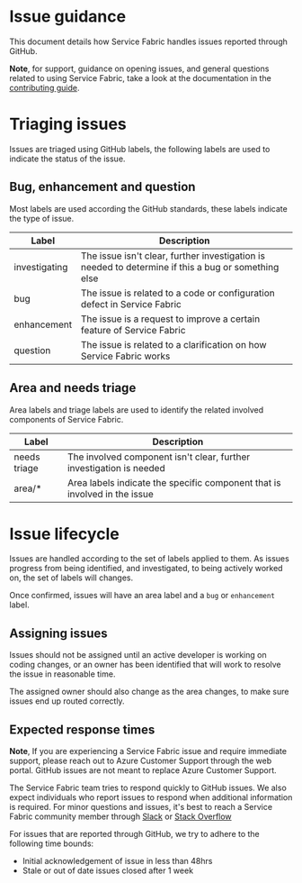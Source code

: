 # Issue guidance

This document details how Service Fabric handles issues reported through GitHub.

**Note**, for support, guidance on opening issues, and general questions related to using Service Fabric, take a look
at the documentation in the [contributing guide](/CONTRIBUTING.md).

# Triaging issues

Issues are triaged using GitHub labels, the following labels are used to indicate the status
of the issue.

## Bug, enhancement and question

Most labels are used according the GitHub standards, these labels indicate the type of issue.

|     Label     |                                             Description                                             |
| ------------- | --------------------------------------------------------------------------------------------------- |
| investigating | The issue isn't clear, further investigation is needed to determine if this a bug or something else |
| bug           | The issue is related to a code or configuration defect in Service Fabric                            |
| enhancement   | The issue is a request to improve a certain feature of Service Fabric                               |
| question      | The issue is related to a clarification on how Service Fabric works                                 |


## Area and needs triage

Area labels and triage labels are used to identify the related involved components of Service Fabric.

|    Label     |                                Description                                |
| ------------ | ------------------------------------------------------------------------- |
| needs triage | The involved component isn't clear, further investigation is needed       |
| area/*       | Area labels indicate the specific component that is involved in the issue |


# Issue lifecycle

Issues are handled according to the set of labels applied to them. As issues progress from being
identified, and investigated, to being actively worked on, the set of labels will changes. 

Once confirmed, issues will have an area label and a `bug` or `enhancement` label.

## Assigning issues

Issues should not be assigned until an active developer is working on coding changes, or an owner
has been identified that will work to resolve the issue in reasonable time.

The assigned owner should also change as the area changes, to make sure issues end up routed
correctly.

## Expected response times

**Note**, If you are experiencing a Service Fabric issue and require immediate support, please
reach out to Azure Customer Support through the web portal. GitHub issues are not meant to replace
Azure Customer Support.

The Service Fabric team tries to respond quickly to GitHub issues. We also expect individuals who report
issues to respond when additional information is required. For minor questions and issues, it's best to 
reach a Service Fabric community member through [Slack]() or [Stack Overflow](https://stackoverflow.com/questions/tagged/azure-service-fabric)

For issues that are reported through GitHub, we try to adhere to the following time bounds:

- Initial acknowledgement of issue in less than 48hrs
- Stale or out of date issues closed after 1 week
